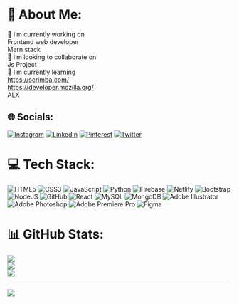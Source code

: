 # 💫 About Me:
🔭 I’m currently working on<br>            Frontend web developer<br>            Mern stack<br>👯 I’m looking to collaborate on<br>             Js Project<br>🌱 I’m currently learning<br>              https://scrimba.com/<br>              https://developer.mozilla.org/<br>              ALX<br>


## 🌐 Socials:
[![Instagram](https://img.shields.io/badge/Instagram-%23E4405F.svg?logo=Instagram&logoColor=white)](https://instagram.com/@asche_jr) [![LinkedIn](https://img.shields.io/badge/LinkedIn-%230077B5.svg?logo=linkedin&logoColor=white)](https://linkedin.com/in/linkedin.com/in/aschalew-wolde) [![Pinterest](https://img.shields.io/badge/Pinterest-%23E60023.svg?logo=Pinterest&logoColor=white)](https://pinterest.com/@alexethiopian) [![Twitter](https://img.shields.io/badge/Twitter-%231DA1F2.svg?logo=Twitter&logoColor=white)](https://twitter.com/@asche_jr) 

# 💻 Tech Stack:
![HTML5](https://img.shields.io/badge/html5-%23E34F26.svg?style=for-the-badge&logo=html5&logoColor=white) ![CSS3](https://img.shields.io/badge/css3-%231572B6.svg?style=for-the-badge&logo=css3&logoColor=white) ![JavaScript](https://img.shields.io/badge/javascript-%23323330.svg?style=for-the-badge&logo=javascript&logoColor=%23F7DF1E) ![Python](https://img.shields.io/badge/python-3670A0?style=for-the-badge&logo=python&logoColor=ffdd54) ![Firebase](https://img.shields.io/badge/firebase-%23039BE5.svg?style=for-the-badge&logo=firebase) ![Netlify](https://img.shields.io/badge/netlify-%23000000.svg?style=for-the-badge&logo=netlify&logoColor=#00C7B7)  ![Bootstrap](https://img.shields.io/badge/bootstrap-%23563D7C.svg?style=for-the-badge&logo=bootstrap&logoColor=white) ![NodeJS](https://img.shields.io/badge/node.js-6DA55F?style=for-the-badge&logo=node.js&logoColor=white) ![GitHub](https://img.shields.io/badge/GitHub-%23121011.svg?style=for-the-badge&logo=github&logoColor=white) ![React](https://img.shields.io/badge/react-%2320232a.svg?style=for-the-badge&logo=react&logoColor=%2361DAFB) ![MySQL](https://img.shields.io/badge/mysql-%2300f.svg?style=for-the-badge&logo=mysql&logoColor=white) ![MongoDB](https://img.shields.io/badge/MongoDB-%234ea94b.svg?style=for-the-badge&logo=mongodb&logoColor=white) ![Adobe Illustrator](https://img.shields.io/badge/adobeillustrator-%23FF9A00.svg?style=for-the-badge&logo=adobeillustrator&logoColor=white) ![Adobe Photoshop](https://img.shields.io/badge/adobephotoshop-%2331A8FF.svg?style=for-the-badge&logo=adobephotoshop&logoColor=white) ![Adobe Premiere Pro](https://img.shields.io/badge/Adobe%20Premiere%20Pro-9999FF.svg?style=for-the-badge&logo=Adobe%20Premiere%20Pro&logoColor=white) 	![Figma](https://img.shields.io/badge/figma-%23F24E1E.svg?style=for-the-badge&logo=figma&logoColor=white)
# 📊 GitHub Stats:
![](https://github-readme-stats.vercel.app/api?username=asche16&theme=dark&hide_border=false&include_all_commits=false&count_private=false)<br/>
![](https://github-readme-streak-stats.herokuapp.com/?user=asche16&theme=dark&hide_border=false)<br/>
![](https://github-readme-stats.vercel.app/api/top-langs/?username=asche16&theme=dark&hide_border=false&include_all_commits=false&count_private=false&layout=compact)

---
[![](https://visitcount.itsvg.in/api?id=asche16&icon=0&color=0)](https://visitcount.itsvg.in)

<!-- Proudly created with GPRM ( https://gprm.itsvg.in ) -->
